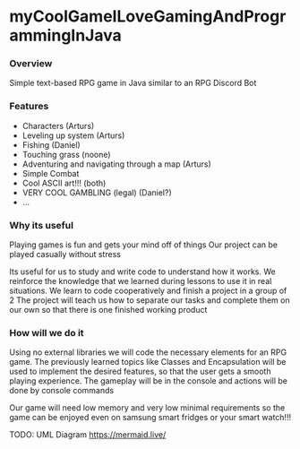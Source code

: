 # myCoolGameILoveGamingAndProgrammingInJava

### Overview
Simple text-based RPG game in Java similar to an RPG Discord Bot

### Features
- Characters (Arturs)
- Leveling up system (Arturs)
- Fishing (Daniel)
- Touching grass (noone)
- Adventuring and navigating through a map (Arturs)
- Simple Combat
- Cool ASCII art!!! (both)
- VERY COOL GAMBLING (legal) (Daniel?)
- ...

### Why its useful
Playing games is fun and gets your mind off of things
Our project can be played casually without stress

Its useful for us to study and write code to understand how it works.
We reinforce the knowledge that we learned during lessons to use it in real situations.
We learn to code cooperatively and finish a project in a group of 2
The project will teach us how to separate our tasks and complete them on our own so that there is one finished working product

### How will we do it
Using no external libraries we will code the necessary elements for an RPG game.
The previously learned topics like Classes and Encapsulation will be used to implement the desired features, so that the user gets a smooth playing experience.
The gameplay will be in the console and actions will be done by console commands


Our game will need low memory and very low minimal requirements so the game can be enjoyed even on samsung smart fridges or your smart watch!!!


TODO: UML Diagram https://mermaid.live/